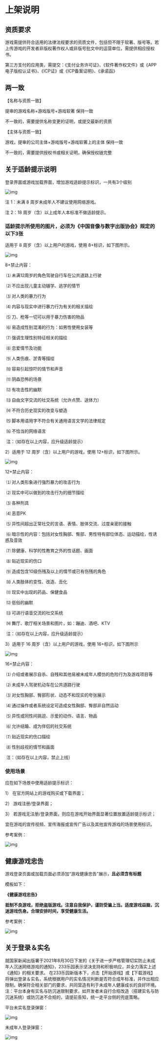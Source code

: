 # 上架说明

## 资质要求

游戏需提供符合适用的法律法规要求的资质文件，包括但不限于软著、版号等。若上传游戏的开发者非版权著作权人或非版号批文中的运营单位，需提供相应授权书。

第三方支付的应用类，需提交：《支付业务许可证》、《软件著作权文件》或《APP电子版权认证书》、《ICP证》或《ICP备案证明》、《承诺函》

## 两一致

【名称与资质一致】

提审的游戏名称+游戏版号+游戏软著 保持一致

不一致的，需要提供名称变更的证明，或提交最新的资质

【主体与资质一致】

游戏，提审的公司主体+游戏版号+游戏软著上的主体 保持一致

不一致的，需要提供授权书或相关证明，确保授权链完整

## 关于适龄提示说明

登录界面或游戏加载界面，增加游戏适龄提示标识，一共有3个级别

![img](https://arkimg.ark.online/(null)-20240520170407300.png)

注 1：未满 8 周岁未成年人不建议使用网络游戏。

注 2：18 周岁（含）以上成年人本标准不做适龄提示。

### 适龄提示所使用的图片，必须为《中国音像与数字出版协会》规定的以下3张

适用于 8 周岁（含）以上用户的游戏，使用 8+标识，如下图所示。

![img](https://arkimg.ark.online/(null)-20240520170407320.png)

8+禁止内容：

​    ⑴ 未满12周岁的角色驾驶自行车在公共道路上行驶

​    ⑵ 不应出现儿童主动辍学、逃学的情节

​    ⑶ 对人类的暴力行为

​    ⑷ 内容与现实中进行暴力行为有关的相关描绘

​    ⑸ 刀、枪等一切可以用于暴力伤害的物品

​    ⑹ 易造成性别混淆的行为：如男性使用女装等

​    ⑺ 强调生理性别特征相关的描绘

​    ⑻ 恋爱情节及功能

​    ⑼ 人类伤痕、淤青等描绘

​    ⑽ 容易引起惊吓的情节和声音

​    ⑾ 阴森恐怖的场景

​    ⑿ 有攻击性的幽默

​    ⒀ 自由文字交流的社交系统（允许点赞、送体力）

​    ⒁ 不符合历史现实的改变与塑造

​    ⒂ 脚本用语用字不符合有关通用语言文学的法律规定

​    ⒃ 不恰当的网络语言

​    注：（如存在以上内容，应升级适龄提示）

2）适用于 12 周岁（含）以上用户的游戏，使用 12+标识，如下图所示。

![img](https://arkimg.ark.online/(null)-20240520170407322.png)

12+禁止内容：

​    ⑴ 对人类形象进行强烈暴力的攻击行为

​    ⑵ 现实中可以做到的攻击行为的细节描绘

​    ⑶ 各种刑具

​    ⑷ 恶意PK

​    ⑸ 异性间超出正常社交的言语、表情、肢体交流、过度亲密的接触

​    ⑹ 暗示性的内容：包括对女性胸部、臀部、男性特有部位体态、运动描绘，性诱惑及音效

​    ⑺ 除健康、科学的性教育之外的性话题、画面

​    ⑻ 贴近现实的伤口

​    ⑼ 造成包含10级伤残及以上的情节或已有伤残的角色

​    ⑽ 人类肢体的变性、改造、丑化

​    ⑾ 现实中出现的药品、保健食品

​    ⑿ 低俗的幽默

​    ⒀ 可进行语音交流的社交系统

​    ⒁ 舞厅、歌厅相关场景和图片，如：蹦迪、酒吧、KTV

​    注：（如存在以上内容，应升级适龄提示）

3）适用于 16 周岁（含）以上用户的游戏，使用 16+标识，如下图所示

![img](https://arkimg.ark.online/(null)-20240520170407274.png)

16+禁止内容：

​    ⑴ 介绍或者展示自杀、自残和其他易被未成年人模仿的危险行为及游戏项目等

​    ⑵ 未成年人驾驶机动车在公共道路行驶

​    ⑶ 对女性胸部、臀部形状、动态不和现实的夸张展示

​    ⑷ 通过操作或者系统设定可造成女性胸部、臀部非自然运动

​    ⑸ 异性或同性间挑逗、示爱的动作、语言、物品

​    ⑹ 允许结婚、成为伴侣的社交系统

​    ⑺ 贴近现实的伤口描绘

​    ⑻ 性别歧视的情节和画面

​    注：（如存在以上内容，禁止上线）

### 使用场景

应在如下场景中使用适龄提示标识：

1） 在官方网站上的游戏购买或下载界面；

2） 游戏注册/登录界面；

3） 若游戏无注册/登录界面，则应在游戏开始界面显著位置放置适龄提示标识；

宜在游戏的宣传视频、宣传海报或宣传广告以及其他宣传游戏的场景使用标识。

参考案例：

![img](https://arkimg.ark.online/(null)-20240520170408155.png)

## 健康游戏忠告

游戏登录页面或加载页面必须添加“游戏健康忠告"展示，**且必须含有标题**

模板如下：

**《健康游戏忠告》**

**抵制不良游戏，拒绝盗版游戏。注意自我保护，谨防受骗上当。适度游戏益脑，沉迷游戏伤身。合理安排时间，享受健康生活。**

参考案例：

![img](https://arkimg.ark.online/(null)-20240520170407307.png)

## 关于登录＆实名

就国家新闻出版署于2021年8月30日下发的《关于进一步严格管理切实防止未成年人沉迷网络游戏的通知》，233乐园表示坚决支持和积极响应，并全力落实上述《通知》的相关要求。 在233乐园新版本下，点击【开始游戏】或【下载游戏】将弹出登录＆实名，系统根据用户的实名情况判断是否符合成年标准，并作出相应限制，确保符合相关部门的要求，共同营造有利于未成年人健康成长的良好环境。 注：平台本身有实名与防沉迷限制要求，如开发者未自行合规改造（搭建实名与防沉迷系统）或防沉迷不合规的，请提前告知，统一走平台侧的兜底策略。

平台未实名登录弹窗：

![img](https://arkimg.ark.online/(null)-20240520170407737.png)

未成年人登录弹窗：

![img](https://arkimg.ark.online/(null)-20240520170407807.png)